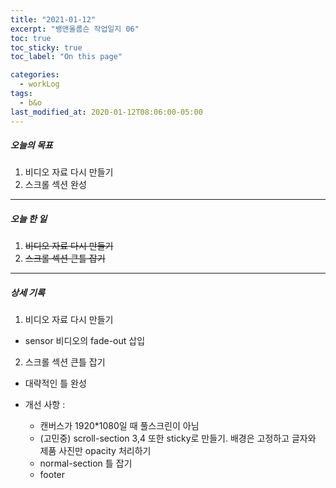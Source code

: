 ```yaml
---
title: "2021-01-12"
excerpt: "뱅앤올룹슨 작업일지 06"
toc: true
toc_sticky: true
toc_label: "On this page"

categories:
  - workLog
tags:
  - b&o
last_modified_at: 2020-01-12T08:06:00-05:00
---
```


##### 오늘의 목표

1. 비디오 자료 다시 만들기
2. 스크롤 섹션 완성

---

##### 오늘 한 일

1. ~~비디오 자료 다시 만들기~~ <br />
2. ~~스크롤 섹션 큰틀 잡기~~

---

##### 상세 기록

1. 비디오 자료 다시 만들기

- sensor 비디오의 fade-out 삽입

2. 스크롤 섹션 큰틀 잡기

- 대략적인 틀 완성
- 개선 사항 :

  - 캔버스가 1920\*1080일 때 풀스크린이 아님
  - (고민중) scroll-section 3,4 또한 sticky로 만들기. 배경은 고정하고 글자와 제품 사진만 opacity 처리하기
  - normal-section 틀 잡기
  - footer

<br />
